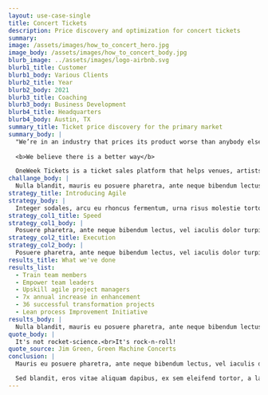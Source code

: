 ```yaml
---
layout: use-case-single
title: Concert Tickets
description: Price discovery and optimization for concert tickets
summary: 
image: /assets/images/how_to_concert_hero.jpg
image_body: /assets/images/how_to_concert_body.jpg
blurb_image: ../assets/images/logo-airbnb.svg
blurb1_title: Customer
blurb1_body: Various Clients
blurb2_title: Year
blurb2_body: 2021
blurb3_title: Coaching
blurb3_body: Business Development
blurb4_title: Headquarters
blurb4_body: Austin, TX
summary_title: Ticket price discovery for the primary market
summary_body: |
  "We’re in an industry that prices its product worse than anybody else", stated Terry Barnes, former chairman of Ticketmaster, to the Wallstreet Journal. Promoters have imperfect tools to help them determine ticket prices. These tools tend to be a combination of dated historical data and gut feel.
  
  <b>We believe there is a better way</b>

  OneWeek Tickets is a ticket sales platform that helps venues, artists, and promoters optimize ticket pricing. We maximize event ticket sales volume and revenues with auction-based price discovery for any event.
challange_body: |
  Nulla blandit, mauris eu posuere pharetra, ante neque bibendum lectus, vel iaculis dolor turpis lobortis ipsum. Sed blandit, eros vitae aliquam dapibus, ex sem eleifend tortor, a laoreet massa lectus ut mauris.
strategy_title: Introducing Agile
strategy_body: |
  Integer sodales, arcu eu rhoncus fermentum, urna risus molestie tortor, vel pretium arcu ligula vel orci. Vivamus neque dolor, efficitur in suscipit non, lobortis nec arcu. Nullam feugiat elementum vestibulum.
strategy_col1_title: Speed
strategy_col1_body: |
  Posuere pharetra, ante neque bibendum lectus, vel iaculis dolor turpis lobortis ipsum.
strategy_col2_title: Execution
strategy_col2_body: |
  Posuere pharetra, ante neque bibendum lectus, vel iaculis dolor turpis lobortis ipsum.
results_title: What we've done
results_list:
  - Train team members  
  - Empower team leaders  
  - Upskill agile project managers  
  - 7x annual increase in enhancement  
  - 36 successful transformation projects  
  - Lean process Improvement Initiative  
results_body: |
  Nulla blandit, mauris eu posuere pharetra, ante neque bibendum lectus, vel iaculis dolor turpis lobortis ipsum. Sed blandit, eros vitae aliquam dapibus, ex sem eleifend tortor, a laoreet massa lectus ut mauris.
quote_body: |
  It's not rocket-science.<br>It's rock-n-roll!
quote_source: Jim Green, Green Machine Concerts
conclusion: |
  Mauris eu posuere pharetra, ante neque bibendum lectus, vel iaculis dolor turpis lobortis id blandit, eros vitae aliquam dapibus, ex sem eleifend tortor, a laoreet massa lectus ut mauris.  

  Sed blandit, eros vitae aliquam dapibus, ex sem eleifend tortor, a laoreet massa lectus ut mauris. Nulla blandit, mauris eu posuere pharetra, ante neque bibendum lectus, vel iaculis dolor turpis lobortis ipsum.
---
```

